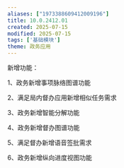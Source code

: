 ```yaml
---
aliases: ["1973388609412009196"]
title: 10.0.2412.01
created: 2025-07-15
modified: 2025-07-15
tags: ['基础模块']
theme: 政务应用
---
```


新增功能：

1、政务新增事项脉络图谱功能

2、满足局内督办应用新增相似任务需求

3、政务新增智能分解功能

4、政务新增督办图谱功能

5、满足督办新增语音签批需求

6、政务新增纵向进度视图功能